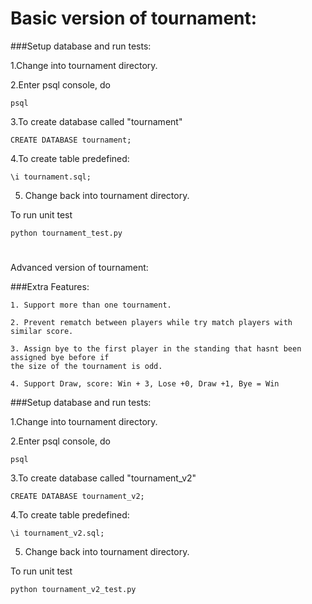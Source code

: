 # Basic version of tournament:

###Setup database and run tests:

1.Change into tournament directory.

2.Enter psql console, do

```
psql
```

3.To create database called "tournament"

```
CREATE DATABASE tournament;
```

4.To create table predefined:

```
\i tournament.sql;
```

5. Change back into tournament directory.

To run unit test

```
python tournament_test.py
```




#
Advanced version of tournament:

###Extra Features:
```
1. Support more than one tournament.

2. Prevent rematch between players while try match players with similar score.

3. Assign bye to the first player in the standing that hasnt been assigned bye before if
the size of the tournament is odd.

4. Support Draw, score: Win + 3, Lose +0, Draw +1, Bye = Win
```


###Setup database and run tests:

1.Change into tournament directory.

2.Enter psql console, do

```
psql
```

3.To create database called "tournament_v2"

```
CREATE DATABASE tournament_v2;
```

4.To create table predefined:

```
\i tournament_v2.sql;
```

5. Change back into tournament directory.

To run unit test

```
python tournament_v2_test.py
```

